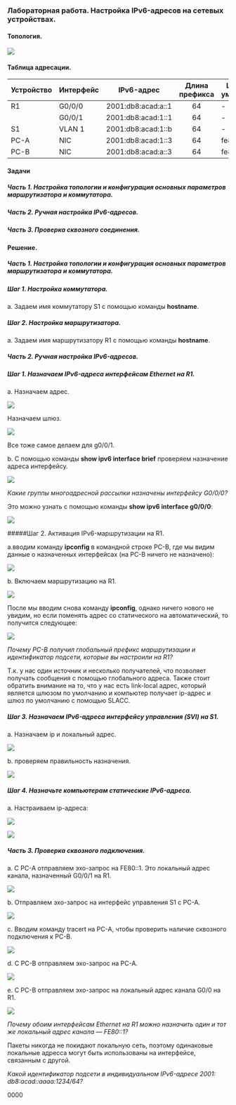 
### Лабораторная работа. Настройка IPv6-адресов на сетевых устройствах.

#### Топология.

![](https://sun9-west.userapi.com/sun9-2/s/v1/ig2/-p5TpNTRQcQKubHbOglfqsGdqELAjdZq60bTgNfs8W1he9obP99WyA-4bJqWM_88zP5LZFNEyn6uz-afmvu-L5aV.jpg?size=823x129&quality=96&type=album)

#### Таблица адресации.

| Устройство | Интерфейс |     IPv6-адрес     | Длина префикса | Шлюз по умолчанию |
|------------|-----------|:------------------:|:--------------:|-------------------|
| R1         | G0/0/0    | 2001:db8:acad:а::1 | 64             | -                 |
|            | G0/0/1    | 2001:db8:acad:1::1 | 64             | -                 |
| S1         | VLAN 1    | 2001:db8:acad:1::b | 64             | -                 |
| PC-A       | NIC       | 2001:db8:acad:1::3 | 64             | fe80::1           |
| PC-B       | NIC       | 2001:db8:acad:а::3 | 64             | fe80::1           |

#### Задачи

##### Часть 1. Настройка топологии и конфигурация основных параметров маршрутизатора и коммутатора.

##### Часть 2. Ручная настройка IPv6-адресов.

##### Часть 3. Проверка сквозного соединения.

#### Решение.

##### Часть 1. Настройка топологии и конфигурация основных параметров маршрутизатора и коммутатора.

##### Шаг 1. Настройка коммутатора.

а. Задаем имя коммутатору S1 с помощью команды **hostname**.

##### Шаг 2. Настройка маршрутизатора.

a. Задаем имя маршрутизатору R1 с помощью команды **hostname**.

##### Часть 2. Ручная настройка IPv6-адресов.

##### Шаг 1. Назначаем IPv6-адреса интерфейсам Ethernet на R1.

a. Назначаем адрес.

![](https://sun9-north.userapi.com/sun9-80/s/v1/ig2/tBTm2aHmnF_fgaQ2HfLD3cP8Zoc5LhU0p2jPVrzL_ORl373l2CLUAgzYYx-KhL7yZs5sAxUVc_bBoO7yWIHvydOE.jpg?size=636x100&quality=96&type=album)

Назначаем шлюз.

![](https://sun1.userapi.com/sun1-30/s/v1/ig2/S1YupYacyv-6rbCU-hWLHuPEdEv_aRow1N-PFjrY-kwpiWyAiVrVxuLhnsipDOvqy5XkxvN5L9CEo6HyU5wmTL7A.jpg?size=636x100&quality=96&type=album)

Все тоже самое делаем для g0/0/1.

b. С помощью команды **show ipv6 interface brief** проверяем назначение адреса интерфейсу.

![](https://sun9-west.userapi.com/sun9-70/s/v1/ig2/-iLFeuctoqZzpNsKs0C4zKmpdqu_X2nVA6rMHsXUSFaGw8Ybr9eOrqw4v2jDOPf5QDuTkFi9NARD-Hbz8ktI1pdo.jpg?size=622x149&quality=96&type=album)

_Какие группы многоадресной рассылки назначены интерфейсу G0/0/0?_

Это можно узнать с помощью команды **show ipv6 interface g0/0/0**:

![](https://sun1.userapi.com/sun1-16/s/v1/ig2/gF6g_v9TQUpl9C1FSb-ffXXugzW16j0cf7myKsGGT-T_Hhz3D-l1F0r0-HUK5NsyHnIYEPL90zxzWRAyO0h5mDMk.jpg?size=632x217&quality=96&type=album)

#####Шаг 2. Активация IPv6-маршрутизации на R1.

a.вводим команду **ipconfig** в командной строке PC-B, где мы видим данные о назначенных интерфейсах (на PC-B ничего не назначено):

![](https://sun1.userapi.com/sun1-89/s/v1/ig2/rtGdmcvBE6lBq7iNPr_zGPFsyEmFA-HmrdVdA8G-QrCh7Z0XZXOfWg4snnqGsB5Ggh-0f9d5ialBLkE_fuZSqyKH.jpg?size=636x111&quality=96&type=album)

b. Включаем маршрутизацию на R1.

![](https://sun9-north.userapi.com/sun9-88/s/v1/ig2/i0vpHa-xzA_9KeSq1ODhbP0FReghwPsbt7Mps1TFKHkDatQIq_rA6Q9zL8ROLK3TNPG-tK6aLP_3zN6I4KHwiJra.jpg?size=631x117&quality=96&type=album)

После мы вводим снова команду **ipconfig**, однако ничего нового не увидим, но если поменять адрес со статического на автоматический, то получится следующее:

![](https://sun1.userapi.com/sun1-15/s/v1/ig2/GkgSvURJtzBeX_cx7batvm6PgDhaLFc11xkULVnrxQRRHftLtlOTLooO8rBrGb77iBet5hYP-dx_Toyi-XhSPhE-.jpg?size=625x161&quality=96&type=album)

_Почему PC-B получил глобальный префикс маршрутизации и идентификатор подсети, которые вы настроили на R1?_

Т.к. у нас один источник и несколько получателей, что позволяет получать сообщения с помощью глобального адреса. Также стоит обратить внимание на то, что у нас есть link-local адрес, который является шлюзом по умолчанию и компьютер получает ip-адрес и шлюз по умолчанию с помощью SLACC.

##### Шаг 3. Назначаем IPv6-адреса интерфейсу управления (SVI) на S1.

а. Назначаем ip и локальный адрес.

![](https://sun9-west.userapi.com/sun9-37/s/v1/ig2/TQERKl3IxzyJfOMCe7fxblYsssq14Q4IKBHs4QbNTzHzRRhVa1AeL1EaJ5xJWudT5VkmShAuf0yhRGh-sq-HhYMx.jpg?size=620x254&quality=96&type=album)

b. проверяем правильность назначения.

![](https://sun9-north.userapi.com/sun9-87/s/v1/ig2/bYCVwooaHInukWbtCjWQSLMzSdg1jTJ1ErdyIXC-ygCFMlNXXypMMptGjVYMersxpjZECVKlALwfmLvJKEqsqFer.jpg?size=619x241&quality=96&type=album)

##### Шаг 4. Назначьте компьютерам статические IPv6-адреса.

a. Настраиваем ip-адреса:

![](https://sun9-west.userapi.com/sun9-4/s/v1/ig2/KmfHPo0nNw1PLIAgAOAstyugwYdMrwemuVxbWzohlNkgfrbtGD4FmgzGzMsEzRaS3mw5Zjm9NFaV2_Y7tiDduL87.jpg?size=691x443&quality=96&type=album)

![](https://sun1.userapi.com/sun1-94/s/v1/ig2/Ad0RIaXh0AHVPwHlHGhmz_QJJ-eaAXgkDBU_Mv0U3A-4xclioCQQFnS6KyM3BMF0la8I2pZB65qzKxEu1YT5DM55.jpg?size=699x449&quality=96&type=album)

##### Часть 3. Проверка сквозного подключения.

a. С PC-A отправляем эхо-запрос на FE80::1. Это локальный адрес канала, назначенный G0/0/1 на R1.

![](https://sun1.userapi.com/sun1-55/s/v1/ig2/dGhyl7iMGysJNGIgG-sHmmAr4QQd-in-o0LY3AadEvXmoXwajfg3qfCmtQAxCYIHCQkPxQTuZFEAGmh5iQoGtx6X.jpg?size=645x221&quality=96&type=album)

b. Отправляем эхо-запрос на интерфейс управления S1 с PC-A.

![](https://sun1.userapi.com/sun1-26/s/v1/ig2/w-_78hsiGT2giz9Bzk4HoO_w3aqaDmDQ8XlH8hmXyzrEOjWTUpbBtXWe_O3z1xr-UXaGyqFIj_DYTjHnO0gfYtFh.jpg?size=638x201&quality=96&type=album)

c. Вводим команду tracert на PC-A, чтобы проверить наличие сквозного подключения к PC-B.

![](https://sun1.userapi.com/sun1-27/s/v1/ig2/qlTmv7IgxV6L7-54pDYcT2EF3Fk1kFRVR9GUwnnakrp0R6IHhZG2haM0WYaWb9gDpn9BB3GwgTHnoWUhxpqf2N-h.jpg?size=631x127&quality=96&type=album)

d. С PC-B отправляем эхо-запрос на PC-A.

![](https://sun1.userapi.com/sun1-88/s/v1/ig2/atT-YQVB6ePjzvz0uRJuWF62VVzF7Mu1etUvCsJzYq2_lYsN4Zmf5P9PoUhT0FLw0vqmVdf-5L7vgMxOmD0e5Boi.jpg?size=637x213&quality=96&type=album)

e. С PC-B отправляем эхо-запрос на локальный адрес канала G0/0 на R1.

![](https://sun9-north.userapi.com/sun9-86/s/v1/ig2/OenFQ27Viwxw8-7_44mSIS6XUwI2hErm5z0s7ZDzCX_Wkuq2iOpkbCtWHSEb3YOHH_gGKpoB2c8y4kfVWE7ey9QY.jpg?size=644x198&quality=96&type=album)

*Почему обоим интерфейсам Ethernet на R1 можно назначить один и тот же локальный адрес канала — FE80::1?*

Пакеты никогда не покидают локальную сеть, поэтому одинаковые локальные адресса могут быть использованы на интерфейсе, связанным с другой.

*Какой идентификатор подсети в индивидуальном IPv6-адресе 2001: db8:аcad::аaaa:1234/64?*

0000
